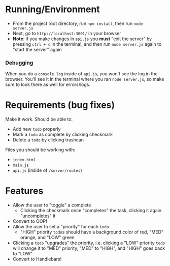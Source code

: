 # Running/Environment

- From the project root directory, run `npm install`, then run `node server.js`
- Next, go to `http://localhost:3001/` in your browser
- **Note**: if you make changes in `api.js` you **must** "exit the server" by pressing `ctrl + c` in the terminal, and then run `node server.js` again to "start the server" again

### Debugging
When you do a `console.log` inside of `api.js`, you won't see the log in the browser. You'll see it in the terminal where you ran `node server.js`, so make sure to look there as well for errors/logs.


# Requirements (bug fixes)

Make it work. Should be able to:    
- Add new `todo` properly
- Mark a `todo` as complete by clicking checkmark
- Delete a `todo` by clicking trashcan

Files you should be working with:
- `index.html`
- `main.js`
- `api.js` (inside of `/server/routes`)

# Features
- Allow the user to "toggle" a complete
    - Clicking the checkmark once "completes" the task, clicking it again "uncompletes" it
- Convert to OOP!
- Allow the user to set a "priority" for each `todo`
    - "HIGH" priority `todo`s should have a background color of red, "MED" orange, and "LOW" green
- Clicking a `todo` "upgrades" the priority, i.e. clicking a "LOW" priority `todo` will change it to "MED" priority, "MED" to "HIGH", and "HIGH" goes back to "LOW"
- Convert to Handlebars!
